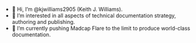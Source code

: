 - 👋 Hi, I’m @kjwilliams2905 (Keith J. Williams).
- 👀 I’m interested in all aspects of technical documentation strategy, authoring and publishing.
- 🌱 I’m currently pushing Madcap Flare to the limit to produce world-class documentation.

<!---
kjwilliams2905/kjwilliams2905 is a ✨ special ✨ repository because its `README.md` (this file) appears on your GitHub profile.
You can click the Preview link to take a look at your changes.
--->
